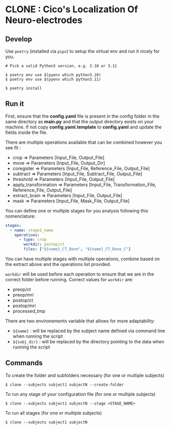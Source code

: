 # CLONE : Cico's Localization Of Neuro-electrodes

## Develop

Use `poetry` (installed via `pipx`) to setup the virtual env and run it nicely for you.

```console
# Pick a valid Python3 version, e.g. 3.10 or 3.11

$ poetry env use $(pyenv which python3.10)
$ poetry env use $(pyenv which python3.11)

$ poetry install
```

## Run it

First, ensure that the **config.yaml** file is present in the config folder in the same directory as **main.py** and that the output directory exists on your machine. If not copy **config.yaml.template** to **config.yaml** and update the fields inside the file.

There are multiple operations available that can be combined however you see fit : 
- crop => Parameters [Input_File, Output_File]
- move => Parameters [Input_File, Output_Dir]
- coregister => Parameters [Input_File, Reference_File, Output_File]
- subtract => Parameters [Input_File, Subtract_File, Output_File]
- threshold => Parameters [Input_File, Output_File]
- apply_transformation => Parameters [Input_File, Transformation_File, Reference_File, Output_File]
- extract_brain => Parameters [Input_File, Output_File]
- mask => Parameters [Input_File, Mask_File, Output_File]

You can define one or multiple stages for you analysis following this nomenclature:

```yaml
stages:
  - name: stage1_name
    operations:
      - type: crop
        workdir: postop/ct
        files: ["${name}_CT_Bone", "${name}_CT_Bone_C"]
```

You can have multiple stages with multiple operations, combine based on the extract above and the operations list provided.

```workdir``` will be used before each operation to ensure that we are in the correct folder before running. Correct values for ```workdir``` are:
- preop/ct
- preop/mri
- postop/ct
- postop/mri
- processed_tmp

There are two environements variable that allows for more adaptability: 
- ```${name}``` : will be replaced by the subject name defined via command line when running the script
- ```${subj_dir}``` : will be replaced by the directory pointing to the data when running the script

## Commands

To create the folder and subfolders necessary (for one or multiple subjects)
```console
$ clone --subjects subject1 subjectN --create-folder
```

To run any stage of your configuration file (for one or multiple subjects)
```console
$ clone --subjects subject1 subjectN --stage <STAGE_NAME>
```

To run all stages (for one or multiple subjects)
```console
$ clone --subjects subject1 subjectN
```